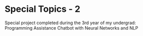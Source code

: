 # Special Topics - 2
Special project completed during the 3rd year of my undergrad: Programming Assistance Chatbot with Neural Networks and NLP
